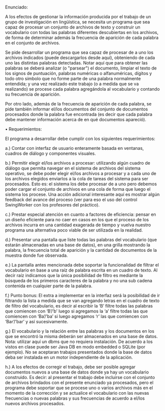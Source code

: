 Enunciado:

A los efectos de gestionar la información producida por el trabajo de un grupo de investigación en lingüística, se necesita un programa que sea capaz de procesar un conjunto de archivos de texto y construir un vocabulario con todas las palabras diferentes descubiertas en los archivos, de forma de determinar además la frecuencia de aparición de cada palabra en el conjunto de archivos.

Se pide desarrollar un programa que sea capaz de procesar de a uno los archivos indicados (puede descargarlos desde aquí), obteniendo de cada uno las distintas palabras detectadas. Notar aquí que para obtener las palabras se deberá analizar (o "parsear") el documento, limpiar el texto de los signos de puntuación, palabras numéricas o alfanuméricas, dígitos y todo otro símbolo que no forme parte de una palabra normalmente entendida; y una vez realizado este trabajo (o a medida que se va realizando) se procese cada palabra agregándola al vocabulario y contando su frecuencia de aparición.

Por otro lado, además de la frecuencia de aparición de cada palabra, se pide también informar el/los documentos del conjunto de documentos procesados donde la palabra fue encontrada (es decir que cada palabra debe mantener información acerca de en qué documentos apareció).

•  Requerimientos:

El programa a desarrollar debe cumplir con los siguientes requerimientos:

a.)     Contar con interfaz de usuario enteramente basada en ventanas, cuadros de diálogo y componentes visuales.

b.)     Permitir elegir el/los archivos a procesar: utilizando algún cuadro de diálogo que permita navegar en el sistema de archivos del sistema operativo, se debe poder elegir el/los archivos a procesar y a cada uno de los archivos elegidos enviarlos a la cola de tareas del sistema para ser procesados. Esto es:  el sistema los debe procesar de a uno pero debemos poder cargar el conjunto de archivos en una cola de forma que luego el sistema los procese. Una acción adicional interesante aquí es mostrar algún feedback del avance del proceso (ver para eso el uso del control SwingWorker con los profesores del práctico).

c.)      Prestar especial atención en cuanto a factores de eficiencia:  pensar en un diseño eficiente para no caer en casos en los que el proceso de los archivos incurra en una cantidad exagerada de tiempo y vuelva nuestro programa una alternativa poco viable de ser utilizada en la realidad.

d.)     Presentar una pantalla que liste todas las palabras del vocabulario (que estarán almacenadas en una base de datos), en una grilla mostrando la palabra, la frecuencia total de aparición y la cantidad de documentos de la muestra donde fue observada.

e.)     La pantalla antes mencionada debe soportar la funcionalidad de filtrar el vocabulario en base a una raíz de palabra escrita en un cuadro de texto. Al decir raíz indicamos que la única posibilidad de filtro es mediante la búsqueda de los primeros caracteres de la palabra y no una sub cadena contenida en cualquier parte de la palabra.

f.)      Punto bonus: El extra a implementar en la interfaz será la posibilidad de ir filtrando la lista a medida que se van agregando letras en el cuadro de texto de filtro del vocabulario, es decir al escribir la ‘B’ filtre todas las palabras que comiencen con ‘B’/’b’ luego si agregamos la ‘a’ filtre todas las que comiencen con ‘Ba’/’ba’ si luego agregamos ‘r’ las que comiencen con ‘Bar’/’bar’ y así sucesivamente.

g.)     El vocabulario y la relación entre las palabras y los documentos en los que se encontró la misma deberán ser almacenados en una base de datos.  Nota: utilizar aquí un dbms que no requiera instalación. De acuerdo a los vistos en clase puede ser Java DB en modo embedded o SQLite (por ejemplo). No se aceptaran trabajos presentados donde la base de datos deba ser instalada en un motor independiente de la aplicación.

h.)     A los efectos de corregir el trabajo, debe ser posible agregar documentos nuevos a una base de datos donde ya hay un vocabulario construido. Es decir: al presentar el trabajo debe incluirse con el conjunto de archivos brindados con el presente enunciado ya procesados,  pero el programa debe soportar que se procese uno o varios archivos más en el momento de la corrección y se actualice el vocabulario con las nuevas frecuencias o nuevas palabras y sus frecuencias de acuerdo a el/los nuevos archivos procesados.
